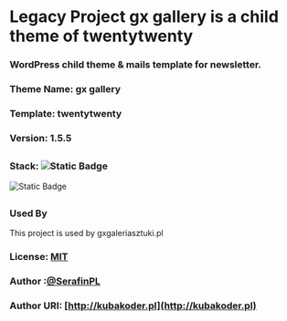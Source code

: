 # Legacy Project gx gallery is a child theme of twentytwenty

### WordPress child theme & mails template for newsletter.
### Theme Name:		 gx gallery
### Template:		   twentytwenty
### Version:		   1.5.5 
##
### Stack: ![Static Badge](https://img.shields.io/badge/wordpress-cms-ex?style=plastic&logo=wordpress&labelColor=%2321759B&color=%232d2d2d)
![Static Badge](https://img.shields.io/badge/sass-pre--processor-ex?style=plastic&logo=sass&logoColor=%23CC6699&labelColor=%232d2d2d&color=%23CC6699)
##
### Used By

This project is used by gxgaleriasztuki.pl

### License: [MIT](https://choosealicense.com/licenses/mit/)
### Author :[@SerafinPL](https://www.github.com/serafinpl)
### Author URI: [http://kubakoder.pl](http://kubakoder.pl)
##
